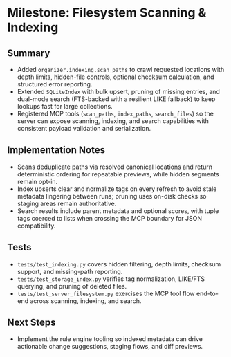 # Milestone: Filesystem Scanning & Indexing

## Summary
- Added `organizer.indexing.scan_paths` to crawl requested locations with depth limits,
  hidden-file controls, optional checksum calculation, and structured error reporting.
- Extended `SQLiteIndex` with bulk upsert, pruning of missing entries, and dual-mode
  search (FTS-backed with a resilient LIKE fallback) to keep lookups fast for large
  collections.
- Registered MCP tools (`scan_paths`, `index_paths`, `search_files`) so the server
  can expose scanning, indexing, and search capabilities with consistent payload
  validation and serialization.

## Implementation Notes
- Scans deduplicate paths via resolved canonical locations and return deterministic
  ordering for repeatable previews, while hidden segments remain opt-in.
- Index upserts clear and normalize tags on every refresh to avoid stale metadata
  lingering between runs; pruning uses on-disk checks so staging areas remain
  authoritative.
- Search results include parent metadata and optional scores, with tuple tags
  coerced to lists when crossing the MCP boundary for JSON compatibility.

## Tests
- `tests/test_indexing.py` covers hidden filtering, depth limits, checksum support,
  and missing-path reporting.
- `tests/test_storage_index.py` verifies tag normalization, LIKE/FTS querying, and
  pruning of deleted files.
- `tests/test_server_filesystem.py` exercises the MCP tool flow end-to-end across
  scanning, indexing, and search.

## Next Steps
- Implement the rule engine tooling so indexed metadata can drive actionable change
  suggestions, staging flows, and diff previews.
